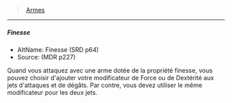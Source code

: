 ﻿---
!Generic
Id: weapons_hd.md#finesse
ParentLink: weapons_hd.md#armes
Name: Finesse
ParentName: Armes
NameLevel: 5
AltName: Finesse (SRD p64)
Source: (MDR p227)
Attributes: {}
---
> [Armes](hd_weapons.md)

---

##### Finesse

- AltName: Finesse (SRD p64)
- Source: (MDR p227)

Quand vous attaquez avec une arme dotée de la propriété finesse, vous pouvez choisir d'ajouter votre modificateur de Force ou de Dextérité aux jets d'attaques et de dégâts. Par contre, vous devez utiliser le même modificateur pour les deux jets.

